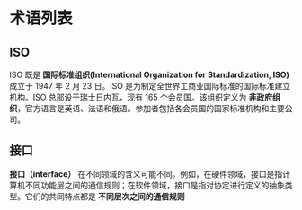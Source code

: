 # 术语列表

## ISO

ISO 既是 **国际标准组织(International Organization for Standardization, ISO)** 成立于 1947 年 2 月 23 日。ISO 是为制定全世界工商业国际标准的国际标准建立机构。ISO 总部设于瑞士日内瓦，现有 165 个会员国。该组织定义为 **非政府组织**，官方语言是英语、法语和俄语。参加者包括各会员国的国家标准机构和主要公司。

## 接口

**接口（interface）** 在不同领域的含义可能不同。例如，在硬件领域，接口是指计算机不同功能层之间的通信规则；在软件领域，接口是指对协定进行定义的抽象类型。它们的共同特点都是 **不同层次之间的通信规则**

